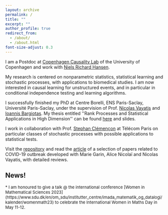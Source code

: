 ```yaml
---
layout: archive
permalink: /
title: ""
excerpt: ""
author_profile: true
redirect_from: 
  - /about/
  - /about.html
font-size-adjust: 0.3
---
```


I am a Postdoc at [Copenhagen Causality Lab](https://www.math.ku.dk/english/research/spt/cocala/) of the University of Copenhagen and work with [Niels Richard Hansen](https://nrhstat.org).

My research is centered on nonparametric statistics, statistical learning and stochastic processes, with applications to biomedical studies. I am now interested in causal learning for unstructured events, and in particular in conditional independence testing and learning algorithms.

I successfully finished my PhD at Centre Borelli, ENS Paris-Saclay, Université Paris-Saclay, under the supervision of Prof. [Nicolas Vayatis](http://nvayatis.perso.math.cnrs.fr) and [Ioannis Bargiotas](https://scholar.google.com/citations?user=pI6eATYAAAAJ&hl=en). My thesis entitled ''Rank Processes and Statistical Applications in High Dimension'' can be found [here](https://tel.archives-ouvertes.fr/tel-03700901) and slides.

I work in collaboration with Prof. [Stephan Clémençon](https://perso.telecom-paristech.fr/clemenco/) at Télécom Paris on particular classes of stochastic processes with possible applications to statistical tests. 

Visit the [repository](https://github.com/MyrtoLimnios/covid19-biblio) and read the [article](https://arxiv.org/abs/2109.01450) of a selection of papers related to COVID-19 outbreak developed with Marie Garin, Alice Nicolaï and Nicolas Vayatis, with detailed reviews.

## News!
<font size = "2">
* I am honoured to give a talk @ the international conference [Women in Mathematical Sciences 2023](https://www.sdu.dk/en/om_sdu/institutter_centre/imada_matematik_og_datalogi/kalender/womenmath23) to celebrate the International Women in Maths Day in May 11-12. </font>
